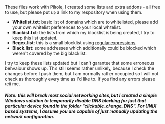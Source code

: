 These files work with Pihole, I created some lists and extra addons - all free to use, but please put up a link to my respository when using them.

* **Whitelist.txt**: basic list of domains which are to whitelisted, please add your own whitelist preferences to your local whitelist.
* **Blackist.txt**: the lists from which my blocklist is being created, I try to keep this list updated. 
* **Regex.list**: this is a small blocklist using [regular expressions](https://en.wikipedia.org/wiki/Regular_expression#Syntax).
* **Black.list**: some addresses which additionally could be blocked which weren't covered by the big blacklist.

I try to keep these lists updated but I can't garantee that some erroneous behvaiour shows up. This still seems rather unlikely, because I check the changes before I push them, but I am normally rather occupied so I will not check as thoroughly every time as I'd like to.
If you find any errors please tell me.

##### Note: this will break most social networking sites, but I created a simple Windows solution to temporarily disable DNS blocking for just that particular device found in the folder "clickable_change_DNS". For UNIX based systems, I assume you are capable of just manually updating the network configuration.
